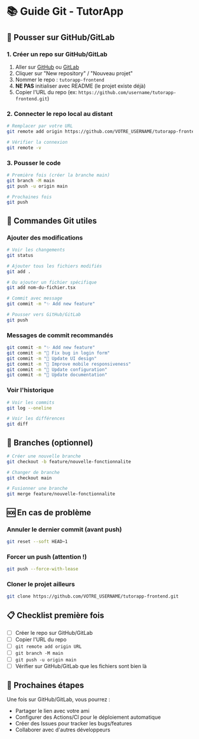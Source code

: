 # 📚 Guide Git - TutorApp

## 🚀 Pousser sur GitHub/GitLab

### 1. Créer un repo sur GitHub/GitLab
1. Aller sur [GitHub](https://github.com) ou [GitLab](https://gitlab.com)
2. Cliquer sur "New repository" / "Nouveau projet"
3. Nommer le repo : `tutorapp-frontend`
4. **NE PAS** initialiser avec README (le projet existe déjà)
5. Copier l'URL du repo (ex: `https://github.com/username/tutorapp-frontend.git`)

### 2. Connecter le repo local au distant
```bash
# Remplacer par votre URL
git remote add origin https://github.com/VOTRE_USERNAME/tutorapp-frontend.git

# Vérifier la connexion
git remote -v
```

### 3. Pousser le code
```bash
# Première fois (créer la branche main)
git branch -M main
git push -u origin main

# Prochaines fois
git push
```

## 🔄 Commandes Git utiles

### Ajouter des modifications
```bash
# Voir les changements
git status

# Ajouter tous les fichiers modifiés
git add .

# Ou ajouter un fichier spécifique
git add nom-du-fichier.tsx

# Commit avec message
git commit -m "✨ Add new feature"

# Pousser vers GitHub/GitLab
git push
```

### Messages de commit recommandés
```bash
git commit -m "✨ Add new feature"
git commit -m "🐛 Fix bug in login form"
git commit -m "💄 Update UI design"
git commit -m "📱 Improve mobile responsiveness"
git commit -m "🔧 Update configuration"
git commit -m "📝 Update documentation"
```

### Voir l'historique
```bash
# Voir les commits
git log --oneline

# Voir les différences
git diff
```

## 🌿 Branches (optionnel)
```bash
# Créer une nouvelle branche
git checkout -b feature/nouvelle-fonctionnalite

# Changer de branche
git checkout main

# Fusionner une branche
git merge feature/nouvelle-fonctionnalite
```

## 🆘 En cas de problème

### Annuler le dernier commit (avant push)
```bash
git reset --soft HEAD~1
```

### Forcer un push (attention !)
```bash
git push --force-with-lease
```

### Cloner le projet ailleurs
```bash
git clone https://github.com/VOTRE_USERNAME/tutorapp-frontend.git
```

## 📋 Checklist première fois
- [ ] Créer le repo sur GitHub/GitLab
- [ ] Copier l'URL du repo
- [ ] `git remote add origin URL`
- [ ] `git branch -M main`
- [ ] `git push -u origin main`
- [ ] Vérifier sur GitHub/GitLab que les fichiers sont bien là

## 🎯 Prochaines étapes
Une fois sur GitHub/GitLab, vous pourrez :
- Partager le lien avec votre ami
- Configurer des Actions/CI pour le déploiement automatique
- Créer des Issues pour tracker les bugs/features
- Collaborer avec d'autres développeurs
